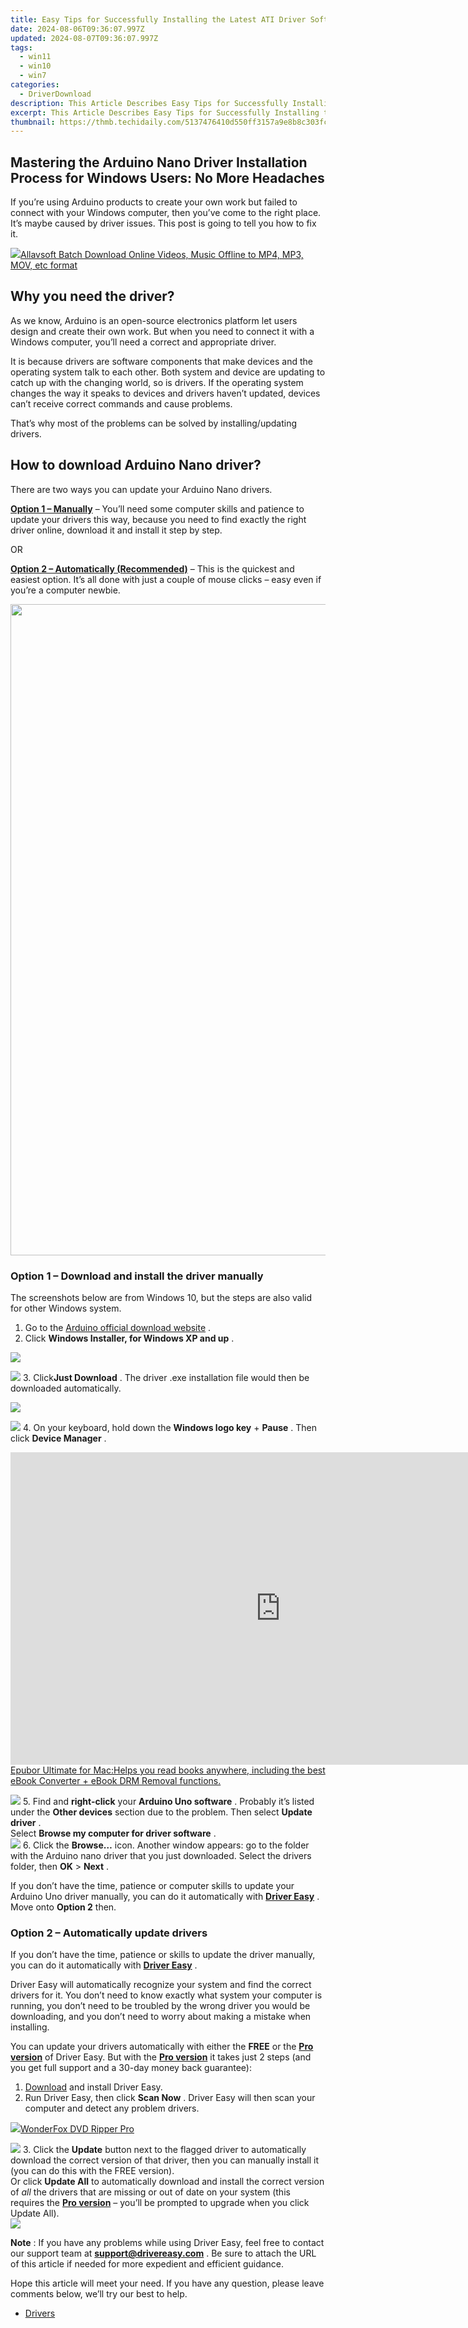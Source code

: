 ```yaml
---
title: Easy Tips for Successfully Installing the Latest ATI Driver Software on Windows PCs
date: 2024-08-06T09:36:07.997Z
updated: 2024-08-07T09:36:07.997Z
tags:
  - win11
  - win10
  - win7
categories:
  - DriverDownload
description: This Article Describes Easy Tips for Successfully Installing the Latest ATI Driver Software on Windows PCs
excerpt: This Article Describes Easy Tips for Successfully Installing the Latest ATI Driver Software on Windows PCs
thumbnail: https://thmb.techidaily.com/5137476410d550ff3157a9e8b8c303fc95e61e87d44f30246bb809e8ce4eedda.jpg
---
```


## Mastering the Arduino Nano Driver Installation Process for Windows Users: No More Headaches

If you’re using Arduino products to create your own work but failed to connect with your Windows computer, then you’ve come to the right place. It’s maybe caused by driver issues. This post is going to tell you how to fix it.

<!-- affiliate ads begin -->
<a href="https://secure.2checkout.com/order/checkout.php?PRODS=4631056&QTY=1&AFFILIATE=108875&CART=1"><img src="https://secure.avangate.com/images/merchant/997e65474a248252883b485717f7d098/products/buy-windows.png" border="0">Allavsoft Batch Download Online Videos, Music Offline to MP4, MP3, MOV, etc format </a>
<!-- affiliate ads end -->
## Why you need the driver?

 As we know, Arduino is an open-source electronics platform let users design and create their own work. But when you need to connect it with a Windows computer, you’ll need a correct and appropriate driver.

 It is because drivers are software components that make devices and the operating system talk to each other. Both system and device are updating to catch up with the changing world, so is drivers. If the operating system changes the way it speaks to devices and drivers haven’t updated, devices can’t receive correct commands and cause problems.

 That’s why most of the problems can be solved by installing/updating drivers.

## How to download Arduino Nano driver?

There are two ways you can update your Arduino Nano drivers.

**[Option 1 – Manually](https://tools.techidaily.com/drivereasy/download/)**  – You’ll need some computer skills and patience to update your drivers this way, because you need to find exactly the right driver online, download it and install it step by step.

OR

**[Option 2 – Automatically (Recommended)](https://www.drivereasy.com/knowledge/how-to-download-and-install-arduino-nano-driver-in-windows-solved/#op2)**  – This is the quickest and easiest option. It’s all done with just a couple of mouse clicks – easy even if you’re a computer newbie.

<!-- affiliate ads begin -->
<a href="https://tokenmetrics.sjv.io/c/5597632/1864921/20702" target="_top" id="1864921"><img src="//a.impactradius-go.com/display-ad/20702-1864921" border="0" alt="" width="1251" height="1042"/></a>
<!-- affiliate ads end -->
### **Option 1 –** **Download and install the driver manually**

 The screenshots below are from Windows 10, but the steps are also valid for other Windows system.

1. Go to the[](https://www.amd.com/en/support) [Arduino official download website](https://www.arduino.cc/en/Main/Software) .
2. Click **Windows Installer, for Windows XP and up** .  
<!-- affiliate ads begin -->
<a href="https://store.bitdefender.com/affiliate.php?ACCOUNT=BITLATIN&AFFILIATE=108875&PATH=http%3A%2F%2Fwww.bitdefender.com%2Fbusiness%3FAFFILIATE%3D108875%26RESOURCE%3D30%2525%2BOff%2Ball%2BGravityZone%2BProducts"><img src="https://www.bitdefender.com/content/dam/bitdefender/business/campaign/1200X628.png" border="0"></a>
<!-- affiliate ads end -->
![](https://images.drivereasy.com/wp-content/uploads/2019/10/ar.jpg)
3. Click**Just Download** . The driver .exe installation file would then be downloaded automatically.  
<!-- affiliate ads begin -->
<a href="https://shop.systoolsgroup.com/affiliate.php?ACCOUNT=SYSTOOBY&AFFILIATE=108875&PATH=https%3A%2F%2Fwww.systoolsgroup.com%3FAFFILIATE%3D108875%26RESOURCE%3DSysTools%2BSQL%2BRecovery"><img src="https://www.systoolsgroup.com/box/sql-recovery.png" border="0"></a>
<!-- affiliate ads end -->
![](https://images.drivereasy.com/wp-content/uploads/2019/10/just.jpg)
4. On your keyboard, hold down the **Windows logo key** \+ **Pause** . Then click **Device Manager** .  
<!-- affiliate ads begin -->
<a href="https://secure.2checkout.com/order/checkout.php?PRODS=4599952&QTY=1&AFFILIATE=108875&CART=1"><iframe width="864" height="500" src="https://www.youtube.com/embed/jVnfr5HudQw" title="The Latest and Easiest Solution to Remove Kindle DRM on Windows (without Degrading)" frameborder="0" allow="accelerometer; autoplay; clipboard-write; encrypted-media; gyroscope; picture-in-picture; web-share" referrerpolicy="strict-origin-when-cross-origin" allowfullscreen></iframe>Epubor Ultimate for Mac:Helps you read books anywhere, including the best eBook Converter + eBook DRM Removal functions.</a>
<!-- affiliate ads end -->
![](https://images.drivereasy.com/wp-content/uploads/2019/10/device.jpg)
5. Find and **right-click** your **Arduino Uno software** . Probably it’s listed under the **Other devices** section due to the problem. Then select **Update driver** .  
 Select **Browse my computer for driver software** .  
![](https://images.drivereasy.com/wp-content/uploads/2018/09/img_5b9725918e348.png)
6. Click the **Browse…** icon. Another window appears: go to the folder with the Arduino nano driver that you just downloaded. Select the drivers folder, then **OK** \> **Next** .

 If you don’t have the time, patience or computer skills to update your Arduino Uno driver manually, you can do it automatically with **[Driver Easy](https://tools.techidaily.com/drivereasy/download/)**  . Move onto **Option 2** then.

### **Option 2 – Automatically update drivers**

 If you don’t have the time, patience or skills to update the driver manually, you can do it automatically with **[Driver Easy](https://tools.techidaily.com/drivereasy/download/)**  .

 Driver Easy will automatically recognize your system and find the correct drivers for it. You don’t need to know exactly what system your computer is running, you don’t need to be troubled by the wrong driver you would be downloading, and you don’t need to worry about making a mistake when installing.

 You can update your drivers automatically with either the **FREE** or the **[Pro version](https://tools.techidaily.com/drivereasy/download/)**  of Driver Easy. But with the **[Pro version](https://tools.techidaily.com/drivereasy/download/)**  it takes just 2 steps (and you get full support and a 30-day money back guarantee):

1. [Download](https://tools.techidaily.com/drivereasy/download/) and install Driver Easy.
2. Run Driver Easy, then click **Scan Now** . Driver Easy will then scan your computer and detect any problem drivers.  
<!-- affiliate ads begin -->
<a href="https://secure.2checkout.com/order/checkout.php?PRODS=3922934&QTY=1&AFFILIATE=108875&CART=1"><img src="https://secure.avangate.com/images/merchant/4b0a0290ad7df100b77e86839989a75e/products/ripperpro.png" border="0">WonderFox DVD Ripper Pro</a>
<!-- affiliate ads end -->
![](https://images.drivereasy.com/wp-content/uploads/2019/10/12a.jpg)
3. Click the **Update**  button next to the flagged driver to automatically download the correct version of that driver, then you can manually install it (you can do this with the FREE version).  
 Or click **Update All** to automatically download and install the correct version of _all_ the drivers that are missing or out of date on your system (this requires the **[Pro version](https://tools.techidaily.com/drivereasy/download/)**  – you’ll be prompted to upgrade when you click Update All).  
![](https://images.drivereasy.com/wp-content/uploads/2019/10/nano.jpg)

**Note** : If you have any problems while using Driver Easy, feel free to contact our support team at **[support@drivereasy.com](https://tools.techidaily.com/drivereasy/download/)**  . Be sure to attach the URL of this article if needed for more expedient and efficient guidance.

 Hope this article will meet your need. If you have any question, please leave comments below, we’ll try our best to help.

* [Drivers](https://tools.techidaily.com/drivereasy/download/)

<ins class="adsbygoogle"
     style="display:block"
     data-ad-format="autorelaxed"
     data-ad-client="ca-pub-7571918770474297"
     data-ad-slot="1223367746"></ins>



<ins class="adsbygoogle"
     style="display:block"
     data-ad-client="ca-pub-7571918770474297"
     data-ad-slot="8358498916"
     data-ad-format="auto"
     data-full-width-responsive="true"></ins>
